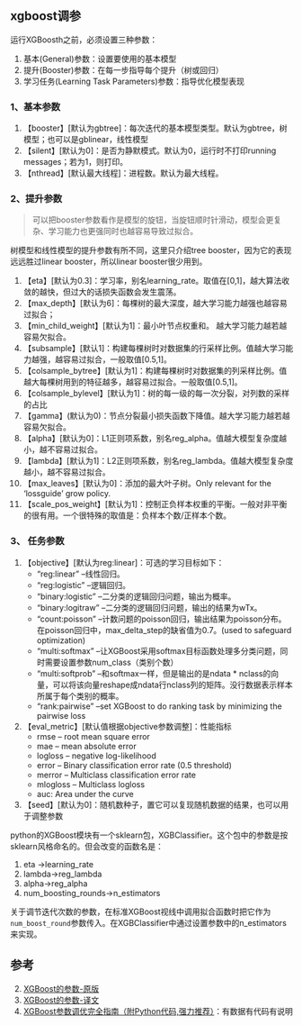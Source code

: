 ## xgboost调参
运行XGBoosth之前，必须设置三种参数：
1. 基本(General)参数：设置要使用的基本模型
2. 提升(Booster)参数：在每一步指导每个提升（树或回归）
3. 学习任务(Learning Task Parameters)参数：指导优化模型表现

### 1、基本参数

1. 【booster】[默认为gbtree]：每次迭代的基本模型类型。默认为gbtree，树模型；也可以是gblinear，线性模型
2. 【silent】[默认为0]：是否为静默模式。默认为0，运行时不打印running messages；若为1，则打印。
3. 【nthread】[默认最大线程]：进程数。默认为最大线程。

### 2、提升参数
> 可以把booster参数看作是模型的旋钮，当旋钮顺时针滑动，模型会更复杂、学习能力也更强同时也越容易导致过拟合。

树模型和线性模型的提升参数有所不同，这里只介绍tree booster，因为它的表现远远胜过linear booster，所以linear booster很少用到。

1. 【eta】[默认为0.3]：学习率，别名learning_rate。取值在[0,1]，越大算法收敛的越快，但过大的话损失函数会发生震荡。
2. 【max_depth】[默认为6]：每棵树的最大深度，越大学习能力越强也越容易过拟合；
3. 【min_child_weight】[默认为1]：最小叶节点权重和。
越大学习能力越若越容易欠拟合。
4. 【subsample】[默认1]：构建每棵树时对数据集的行采样比例。值越大学习能力越强，越容易过拟合，一般取值[0.5,1]。
5. 【colsample_bytree】[默认为1]：构建每棵树时对数据集的列采样比例。值越大每棵树用到的特征越多，越容易过拟合。一般取值[0.5,1]。
6. 【colsample_bylevel】[默认为1]：树的每一级的每一次分裂，对列数的采样的占比
7. 【gamma】(默认为0)：节点分裂最小损失函数下降值。越大学习能力越若越容易欠拟合。
8. 【alpha】[默认为0]：L1正则项系数，别名reg_alpha。值越大模型复杂度越小，越不容易过拟合。
9. 【lambda】[默认为1]：L2正则项系数，别名reg_lambda。值越大模型复杂度越小，越不容易过拟合。
10. 【max_leaves】[默认为0]：添加的最大叶子树。Only relevant for the ‘lossguide’ grow policy.
11. 【scale_pos_weight】[默认为1]：控制正负样本权重的平衡。一般对非平衡的很有用。一个很特殊的取值是：负样本个数/正样本个数。

### 3、 任务参数

1. 【objective】[默认为reg:linear]：可选的学习目标如下：
    - “reg:linear” –线性回归。
    - “reg:logistic” –逻辑回归。
    - “binary:logistic” –二分类的逻辑回归问题，输出为概率。
    - “binary:logitraw” –二分类的逻辑回归问题，输出的结果为wTx。
    - “count:poisson” –计数问题的poisson回归，输出结果为poisson分布。在poisson回归中，max_delta_step的缺省值为0.7。(used to safeguard optimization)
    - “multi:softmax” –让XGBoost采用softmax目标函数处理多分类问题，同时需要设置参数num_class（类别个数）
    - “multi:softprob” –和softmax一样，但是输出的是ndata * nclass的向量，可以将该向量reshape成ndata行nclass列的矩阵。没行数据表示样本所属于每个类别的概率。
    - “rank:pairwise” –set XGBoost to do ranking task by minimizing the pairwise loss
2. 【eval_metric】[默认值根据objective参数调整]：性能指标
    - rmse – root mean square error
    - mae – mean absolute error
    - logloss – negative log-likelihood
    - error – Binary classification error rate (0.5 threshold)
    - merror – Multiclass classification error rate
    - mlogloss – Multiclass logloss
    - auc: Area under the curve
3. 【seed】[默认为0]：随机数种子，置它可以复现随机数据的结果，也可以用于调整参数

python的XGBoost模块有一个sklearn包，XGBClassifier。这个包中的参数是按sklearn风格命名的。但会改变的函数名是：

1. eta ->learning_rate 
2. lambda->reg_lambda 
3. alpha->reg_alpha 
4. num_boosting_rounds->n_estimators

关于调节迭代次数的参数，在标准XGBoost视线中调用拟合函数时把它作为`num_boost_round`参数传入。在XGBClassifier中通过设置参数中的n_estimators来实现。

## 参考

2. [XGBoost的参数-原版](http://xgboost.readthedocs.io/en/latest/parameter.html)
3. [XGBoost的参数-译文](https://jiayi797.github.io/2017/04/28/xgboost%E5%8F%82%E6%95%B0/)
3. [XGBoost参数调优完全指南（附Python代码,强力推荐）](http://blog.csdn.net/u010657489/article/details/51952785)：有数据有代码有说明



















